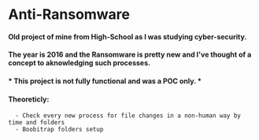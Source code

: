 # Anti-Ransomware
#### Old project of mine from High-School as I was studying cyber-security.
#### The year is 2016 and the Ransomware is pretty new and I've thought of a concept to aknowledging such processes.
#### * This project is not fully functional and was a POC only. *
#### Theoreticly:
      - Check every new process for file changes in a non-human way by time and folders
      - Boobitrap folders setup
